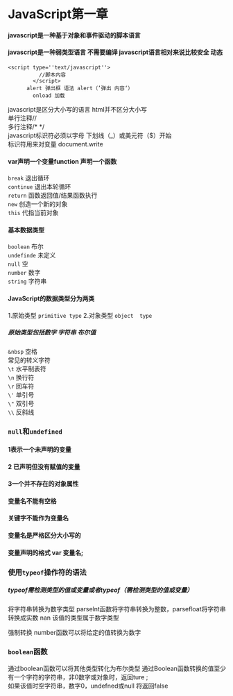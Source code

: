 
JavaScript第一章
==
#### javascript是一种基于对象和事件驱动的脚本语言  
####  javascript是一种弱类型语言 不需要编译 javascript语言相对来说比较安全  动态   
```
<script type=''text/javascript''>
          //脚本内容
        </script>  
      alert 弹出框 语法 alert（’弹出 内容‘）  
        onload 加载
 ``` 
javascript是区分大小写的语言 html并不区分大小写  
单行注释//  
多行注释/* */  
javascript标识符必须以字母 下划线（_）或美元符（$）开始  
标识符用来对变量 document.write

#### var声明一个变量function 声明一个函数
`break`            退出循环  
`continue`       退出本轮循环  
`return`           函数返回值/结果函数执行  
`new`              创造一个新的对象  
`this`               代指当前对象  
#### 基本数据类型
`boolean`         布尔  
`undefinde`      未定义  
`null`                空  
`number`          数字  
`string`             字符串  
#### JavaScript的数据类型分为两类
1.原始类型 `primitive type`
2.对象类型 `object  type`
##### 原始类型包括数字 字符串 布尔值
`&nbsp` 空格  
 常见的转义字符  
`\t`    水平制表符  
`\n`   换行符  
`\r`    回车符  
`\'`    单引号  
`\"`   双引号  
`\\`   反斜线  
### `null`和`undefined`
#### 1表示一个未声明的变量 
#### 2 已声明但没有赋值的变量
#### 3一个并不存在的对象属性
#### 变量名不能有空格
#### 关键字不能作为变量名
#### 变量名是严格区分大小写的
#### 变量声明的格式  var 变量名;


### 使用`typeof`操作符的语法
##### typeof需检测类型的值或变量或者typeof（需检测类型的值或变量）

将字符串转换为数字类型
parselnt函数将字符串转换为整数，parsefloat将字符串转换成实数
nan 该值的类型属于数字类型 

强制转换
number函数可以将给定的值转换为数字

### `boolean`函数
通过boolean函数可以将其他类型转化为布尔类型
通过Boolean函数转换的值至少有一个字符的字符串，非0数字或对象时，返回ture ;  
如果该值时空字符串，数字0，undefned或null 将返回false

